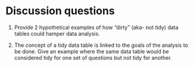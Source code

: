 # Discussion questions

1. Provide 2 hypothetical examples of how “dirty” (aka- not tidy) data tables could hamper data analysis.

2. The concept of a tidy data table is linked to the goals of the analysis to be done. Give an example where the same data table would be considered tidy for one set of questions but not tidy for another.
